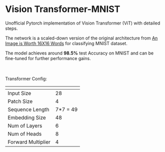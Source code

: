 # Vision Transformer-MNIST
Unofficial Pytorch implementation of Vision Transformer (ViT) with detailed steps.

The network is a scaled-down version of the original architecture from [An Image is Worth 16X16 Words](https://arxiv.org/pdf/2010.11929.pdf) for classifying MNIST dataset.

The model achieves around **98.5%** test Accuracy on MNIST and can be fine-tuned for further performance gains.

<br><br>
Transformer Config:

 | <!-- -->    | <!-- -->    |
--- | --- | 
Input Size | 28 |
Patch Size | 4 | 
Sequence Length | 7*7 = 49 |
Embedding Size | 48 | 
Num of Layers | 6 | 
Num of Heads | 8 | 
Forward Multiplier | 4 | 
